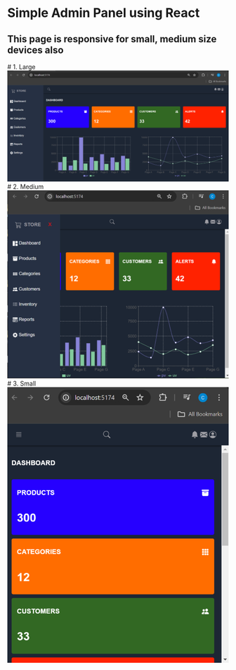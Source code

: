 # Simple Admin Panel using React
<h2>This page is responsive for small, medium size devices also</h2>
<be>
# 1. Large
<img width="960" alt="todo" src="https://github.com/ChamithDilshanTharuka/Admin-DashBoard/blob/main/dash1.png">
# 2. Medium
<img width="960" alt="todo" src="https://github.com/ChamithDilshanTharuka/Admin-DashBoard/blob/main/dash2.png">
# 3. Small
<img width="960" alt="todo" src="https://github.com/ChamithDilshanTharuka/Admin-DashBoard/blob/main/dash3.png">

